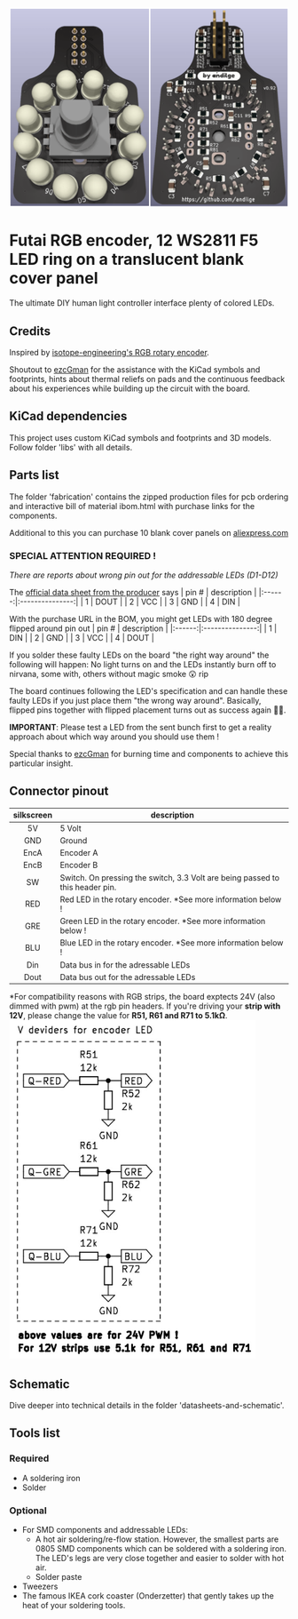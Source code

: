 ![The PCB](https://github.com/andilge/Futai-Encoder-WS2811-ring/blob/main/images/board-front-and-rear.png?raw=true)

# Futai RGB encoder, 12 WS2811 F5 LED ring on a translucent blank cover panel
The ultimate DIY human light controller interface plenty of colored LEDs.

## Credits
Inspired by [isotope-engineering's RGB rotary encoder](https://github.com/isotope-engineering/RGB-Encoder-Board "isotope-engineering's RGB rotary encoder").

Shoutout to [ezcGman](https://github.com/ezcGman "ezcGman") for the assistance with the KiCad symbols and footprints, hints about thermal reliefs on pads and the continuous feedback about his experiences while building up the circuit with the board.

## KiCad dependencies
This project uses custom KiCad symbols and footprints and 3D models. Follow folder 'libs' with all details.

## Parts list
The folder 'fabrication' contains the zipped production files for pcb ordering and interactive bill of material ibom.html with purchase links for the components.

Additional to this you can purchase 10 blank cover panels on [aliexpress.com](https://www.aliexpress.com/item/32884601740.html "aliexpress.com")

### SPECIAL ATTENTION REQUIRED !
*There are reports about wrong pin out for the addressable LEDs (D1-D12)*

The [official data sheet from the producer](http://cn.world-semi.com/DownLoadFile/98 "official data sheet from the producer") says
|  pin # |   description   |
|:------:|:---------------:|
|   1    |       DOUT      |
|   2    |       VCC       |
|   3    |       GND       |
|   4    |       DIN       |


With the purchase URL in the BOM, you might get LEDs with 180 degree flipped around pin out
|  pin # |   description   |
|:------:|:---------------:|
|   1    |       DIN       |
|   2    |       GND       |
|   3    |       VCC       |
|   4    |       DOUT      |

If you solder these faulty LEDs on the board "the right way around" the following will happen:
No light turns on and the LEDs instantly burn off to nirvana, some with, others without magic smoke :astonished: rip

The board continues following the LED's specification and can handle these faulty LEDs if you just place them "the wrong way around". Basically, flipped pins together with flipped placement turns out as success again :man_facepalming:.

**IMPORTANT**: Please test a LED from the sent bunch first to get a reality approach about which way around you should use them !

Special thanks to [ezcGman](https://github.com/ezcGman "ezcGman") for burning time and components to achieve this particular insight.

## Connector pinout
| silkscreen | description                                                                   |
|:----------:|-------------------------------------------------------------------------------|
| 5V         | 5 Volt                                                                        |
| GND        | Ground                                                                        |
| EncA       | Encoder A                                                                     |
| EncB       | Encoder B                                                                     |
| SW         | Switch. On pressing the switch, 3.3 Volt are being passed to this header pin. |
| RED        | Red LED in the rotary encoder. *See more information below !                  |
| GRE        | Green LED in the rotary encoder. *See more information below !                |
| BLU        | Blue LED in the rotary encoder. *See more information below !                 |
| Din        | Data bus in for the adressable LEDs                                           |
| Dout       | Data bus out for the adressable LEDs                                          |

*For compatibility reasons with RGB strips, the board exptects 24V (also dimmed with pwm) at the rgb pin headers. If you're driving your **strip with 12V**, please change the value for **R51, R61 and R71 to 5.1kΩ**.
![Voltage deviders for encoder LED](https://github.com/andilge/Futai-Encoder-WS2811-ring/blob/main/images/v-devider-for-encoder-LED.png?raw=true)

## Schematic
Dive deeper into technical details in the folder 'datasheets-and-schematic'.

## Tools list
### Required
- A soldering iron
- Solder

### Optional
- For SMD components and addressable LEDs:
  - A hot air soldering/re-flow station. However, the smallest parts are 0805 SMD components which can be soldered with a soldering iron. The LED's legs are very close together and easier to solder with hot air.
  - Solder paste
- Tweezers
- The famous IKEA cork coaster (Onderzetter) that gently takes up the heat of your soldering tools.

